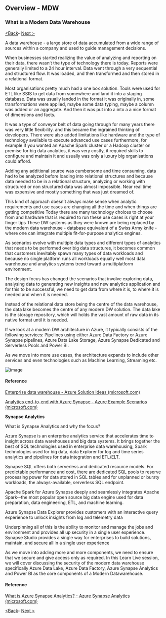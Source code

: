 ## Overview - MDW

### What is a Modern Data Warehouse

[<Back](https://github.com/LiliamLeme/FTALive-Sessions_Synapse_SQL/blob/main/content/data/ModernDatawarehouse-Security/Agenda.md)\- [Next >](https://github.com/LiliamLeme/FTALive-Sessions_Synapse_SQL/blob/main/content/data/ModernDatawarehouse-Security/Overall_security_considerations.md)


A data warehouse - a large store of data accumulated from a wide range of sources within a company and used to guide management decisions.

When businesses started realizing the value of analyzing and reporting on their data,  there wasn’t the type of technology there is today.  Reports were generally limited to a 24 hour interval.  Data went through a very sequential and structured flow.  It was loaded, and then transformed and then stored in a relational format. 

Most organisations pretty much had a one box solution. Tools were used for ETL like SSIS to get data from somewhere and land it into a staging database. Data was usually landed in the format it was originally in, some transformations were applied, maybe some data typing, maybe a column was added or an aggregate.  And then it was put into a into a a nice format of dimensions and facts.

It was a type of conveyor belt of data going through for many years there was very little flexibility. and this became the ingrained thinking of developers. There were also added limitations like hardware and the type of technology available to execute advanced use cases furthermore, for example if you wanted an Apache Spark cluster or a Hadoop cluster on premise for big data analytics, it was very costly, it required skills to configure and maintain it and usually was only a luxury big organisations could afford. 

Adding any additional source was cumbersome and time consuming, data had to be analyzed before loading into relational structures and because data needed to be in a relational structure, analyzing or working with structured or non structured data was almost impossible. Near real time was expensive and mostly something that was just dreamed of. 

This kind of approach doesn’t always make sense when analytic requirements and use cases are changing all the time and when things are getting competitive
Today there are many technology choices to choose from and hardware that is required to run these use cases is right at your finger tips 
These DW systems as they were known are being replaced by the modern data warehouse - database equivalent of a Swiss Army knife - where one can integrate multiple fit-for-purpose analytics engines. 

As scenarios evolve with multiple data types and different types of analytics that needs to be performed over big data structures,  it becomes common that customers inevitably spawn many types of data workloads and because no single platform runs all workloads equally well most data warehouse and analytics systems trend toward a multiplatform environment. 

The design focus has changed the scenarios that involve exploring data, analysing data to generating new insights and new analytics application and for this to be successful, we need to get data from where it is, to where it is needed and when it is needed.

Instead of the relational data store being the centre of the data warehouse, the data lake becomes the centre of any modern DW solution. 
The data lake is the storage repository, which will holds the vast amount of raw data in its native format until it is needed.

If we look at a modern DW architecture in Azure, it typically consists of the following services:
Pipelines using either Azure Data Factory or Azure Synapse pipelines, Azure Data Lake Storage, Azure Synapse Dedicated and Serverless Pools and Power BI. 

As we move into more use cases,  the architecture expands to include other services and even technologies such as Machine Learning, Streaming etc.

![image](https://user-images.githubusercontent.com/24648322/213684800-447f4713-0b48-4128-9ac8-d7ee81d0563a.png)


#### Reference

[Enterprise data warehouse - Azure Solution Ideas (microsoft.com)](https://learn.microsoft.com/en-us/azure/architecture/solution-ideas/articles/enterprise-data-warehouse#architecture)

[Analytics end-to-end with Azure Synapse - Azure Example Scenarios (microsoft.com)](https://docs.microsoft.com/en-us/azure/architecture/example-scenario/dataplate2e/data-platform-end-to-end?tabs=portal)

**Synapse Analytics**

What is Synapse Analytics and why the focus?

Azure Synapse is an enterprise analytics service that accelerates time to insight across data warehouses and big data systems. It brings together the best of SQL technologies used in enterprise data warehousing, Spark technologies used for big data, data Explorer for log and time series analytics and pipelines for data integration and ETL/ELT.

Synapse SQL offers both serverless and dedicated resource models. 
For predictable performance and cost, there are dedicated SQL pools to reserve processing power for data stored in SQL tables and for unplanned or bursty workloads, the always-available, serverless SQL endpoint.

Apache Spark for Azure Synapse deeply and seamlessly integrates Apache Spark--the most popular open source big data engine used for data preparation, data engineering, ETL, and machine learning.

Azure Synapse Data Explorer provides customers with an interactive query experience to unlock insights from log and telemetry data

Underpinning all of this is the ability to monitor and manage the jobs and environment and provides all up security in a single user experience. 
Synapse Studio provides a single way for enterprises to build solutions, maintain, and secure all in a single user experience

As we move into adding more and more components, we need to ensure that we secure and give access only as required.
In this Learn Live session, we will cover discussing the security of the modern data warehouse specifically Azure Data Lake,  Azure Data Factory, Azure Synapse Analytics and Power BI as the core components of a Modern Datawarehouse.

#### Reference

[What is Azure Synapse Analytics? - Azure Synapse Analytics (microsoft.com)](https://learn.microsoft.com/en-us/azure/synapse-analytics/overview-what-is)

[<Back](https://github.com/LiliamLeme/FTALive-Sessions_Synapse_SQL/blob/main/content/data/ModernDatawarehouse-Security/Agenda.md)\- [Next >](https://github.com/LiliamLeme/FTALive-Sessions_Synapse_SQL/blob/main/content/data/ModernDatawarehouse-Security/Overall_security_considerations.md)
